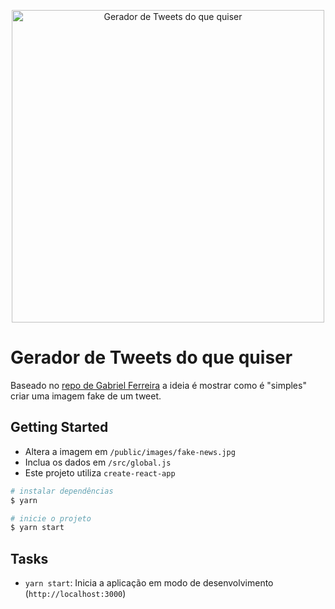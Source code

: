<p align="center">
  <img src="./public/example.gif" width="500" alt="Gerador de Tweets do que quiser" title="Gerador de Tweets do que quiser"/>
</p>

# Gerador de Tweets do que quiser

Baseado no [repo de Gabriel Ferreira](https://github.com/gabrielferreiraa/gerador-de-tweet-do-bolsonaro/) a ideia é mostrar como é "simples" criar uma imagem fake de um tweet.

## Getting Started

- Altera a imagem em `/public/images/fake-news.jpg`
- Inclua os dados em `/src/global.js`
- Este projeto utiliza `create-react-app`

```sh
# instalar dependências
$ yarn

# inicie o projeto
$ yarn start

```

## Tasks

- `yarn start`: Inicia a aplicação em modo de desenvolvimento (`http://localhost:3000`)

